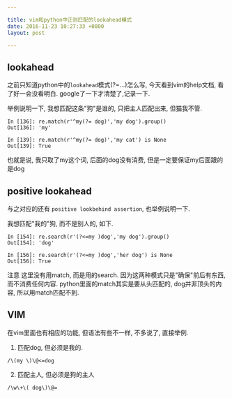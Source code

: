 ```yaml
---

title: vim和python中正则匹配的lookahead模式
date: 2016-11-23 10:27:33 +0800
layout: post

---
```


## lookahead

之前只知道python中的`lookahead`模式(?=...)怎么写, 今天看到vim的help文档, 看了好一会没看明白. google了一下才清楚了,记录一下.

举例说明一下, 我想匹配这条"狗"是谁的, 只把主人匹配出来, 但猫我不管.

```
In [136]: re.match(r'^my(?= dog)','my dog').group()
Out[136]: 'my'

In [139]: re.match(r'^my(?= dog)','my cat') is None
Out[139]: True
```

也就是说, 我只取了my这个词, 后面的dog没有消费, 但是一定要保证my后面跟的是dog


## positive lookahead

与之对应的还有 `positive lookbehind assertion`, 也举例说明一下.

我想匹配"我的"狗, 而不是别人的, 如下.

```
In [154]: re.search(r'(?<=my )dog','my dog').group()
Out[154]: 'dog'

In [156]: re.search(r'(?<=my )dog','her dog') is None
Out[156]: True
```

注意 这里没有用match, 而是用的search. 因为这两种模式只是"确保"前后有东西, 而不消费任何内容. python里面的match其实是要从头匹配的, dog并非顶头的内容, 所以用match匹配不到.


## VIM

在vim里面也有相应的功能, 但语法有些不一样, 不多说了, 直接举例.

1. 匹配dog, 但必须是我的.

```
/\(my \)\@<=dog
```

2. 匹配主人, 但必须是狗的主人
```
/\w\+\( dog\)\@=
```
